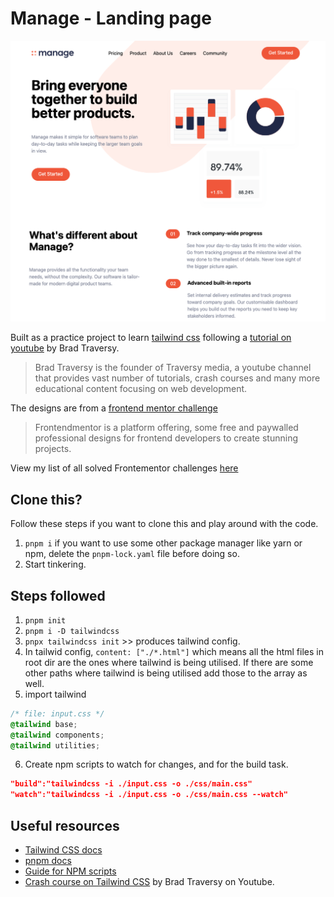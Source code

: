 # Manage - Landing page

![](./img/screen.png)

Built as a practice project to learn [tailwind css](https://tailwindcss.com/) following a [tutorial on youtube](https://www.youtube.com/watch?v=dFgzHOX84xQ) by Brad Traversy.

> Brad Traversy is the founder of Traversy media, a youtube channel that provides vast number of tutorials, crash courses and many more educational content focusing on web development.

The designs are from a [frontend mentor challenge](https://www.frontendmentor.io/challenges/manage-landing-page-SLXqC6P5)

> Frontendmentor is a platform offering, some free and paywalled professional designs for frontend developers to create stunning projects.

View my list of all solved Frontementor challenges [here](https://github.com/Av1-Lv5/Frontendmentor-challenges)

## Clone this?

Follow these steps if you want to clone this and play around with the code.

1. `pnpm i` if you want to use some other package manager like yarn or npm, delete the `pnpm-lock.yaml` file before doing so.
2. Start tinkering.

## Steps followed

1. `pnpm init`
2. `pnpm i -D tailwindcss`
3. `pnpx tailwindcss init` >> produces tailwind config.
4. In tailwid config, `content: ["./*.html"]` which means all the html files in root dir are the ones where tailwind is being utilised. If there are some other paths where tailwind is being utilised add those to the array as well.
5. import tailwind

```css
/* file: input.css */
@tailwind base;
@tailwind components;
@tailwind utilities;
```

6. Create npm scripts to watch for changes, and for the build task.

```json
"build":"tailwindcss -i ./input.css -o ./css/main.css"
"watch":"tailwindcss -i ./input.css -o ./css/main.css --watch"
```

## Useful resources

-   [Tailwind CSS docs](https://tailwindcss.com/docs/installation)
-   [pnpm docs](https://pnpm.io/installation)
-   [Guide for NPM scripts](https://docs.npmjs.com/cli/v6/using-npm/scripts)
-   [Crash course on Tailwind CSS](https://www.youtube.com/watch?v=UBOj6rqRUME) by Brad Traversy on Youtube.
